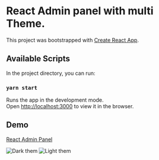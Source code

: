 # React Admin panel with multi Theme.

This project was bootstrapped with [Create React App](https://github.com/facebook/create-react-app).

## Available Scripts

In the project directory, you can run:

### `yarn start`

Runs the app in the development mode.\
Open [http://localhost:3000](http://localhost:3000) to view it in the browser.

## Demo

[React Admin Panel]()

![Dark them](https://i.imgur.com/jMJ4Ua6.png)
![Light them](https://i.imgur.com/gkbSG0D.png)